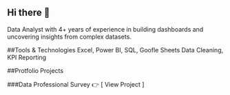 ## Hi there 👋
Data Analyst with 4+ years of experience in building dashboards and uncovering insights from complex datasets.

##Tools & Technologies
Excel, Power BI, SQL, Goofle Sheets
Data Cleaning, KPI Reporting

##Protfolio Projects

###Data Professional Survey
👉 [ View Project ]  
